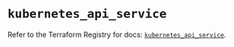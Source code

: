# `kubernetes_api_service`

Refer to the Terraform Registry for docs: [`kubernetes_api_service`](https://registry.terraform.io/providers/hashicorp/kubernetes/2.35.1/docs/resources/api_service).
